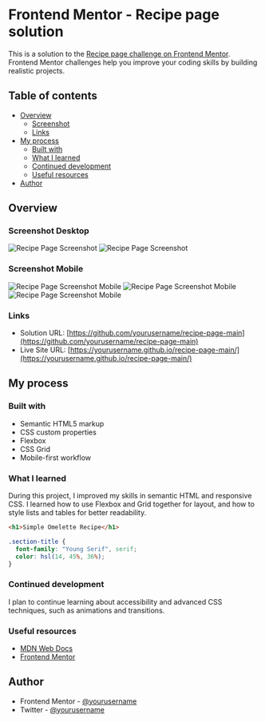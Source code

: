 # Frontend Mentor - Recipe page solution

This is a solution to the [Recipe page challenge on Frontend Mentor](https://www.frontendmentor.io/challenges/recipe-page-KiTsR8QQKm). Frontend Mentor challenges help you improve your coding skills by building realistic projects. 

## Table of contents

- [Overview](#overview)
  - [Screenshot](#screenshot)
  - [Links](#links)
- [My process](#my-process)
  - [Built with](#built-with)
  - [What I learned](#what-i-learned)
  - [Continued development](#continued-development)
  - [Useful resources](#useful-resources)
- [Author](#author)

## Overview

### Screenshot Desktop

![Recipe Page Screenshot](./assets/images/part-one-desktop.jpeg)
![Recipe Page Screenshot](./assets/images/part-two-desktop.jpeg)

### Screenshot Mobile
![Recipe Page Screenshot Mobile](./assets/images/mobile/part-one-mobile.jpeg)
![Recipe Page Screenshot Mobile](./assets/images/mobile/part-two-mobile.jpeg)
![Recipe Page Screenshot Mobile](./assets/images/mobile/part-three-mobile.jpeg)

### Links

- Solution URL: [https://github.com/yourusername/recipe-page-main](https://github.com/yourusername/recipe-page-main)
- Live Site URL: [https://yourusername.github.io/recipe-page-main/](https://yourusername.github.io/recipe-page-main/)

## My process

### Built with

- Semantic HTML5 markup
- CSS custom properties
- Flexbox
- CSS Grid
- Mobile-first workflow

### What I learned

During this project, I improved my skills in semantic HTML and responsive CSS. I learned how to use Flexbox and Grid together for layout, and how to style lists and tables for better readability.

```html
<h1>Simple Omelette Recipe</h1>
```
```css
.section-title {
  font-family: "Young Serif", serif;
  color: hsl(14, 45%, 36%);
}
```

### Continued development

I plan to continue learning about accessibility and advanced CSS techniques, such as animations and transitions.

### Useful resources

- [MDN Web Docs](https://developer.mozilla.org/)
- [Frontend Mentor](https://www.frontendmentor.io/)

## Author

- Frontend Mentor - [@yourusername](https://www.frontendmentor.io/profile/yourusername)
- Twitter - [@yourusername](https://www.twitter.com/yourusername)
